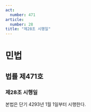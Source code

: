 ```yaml
---
act:
  number: 471
article:
  number: 28
title: "제28조 시행일"
---
```

# 민법

## 법률 제471호

### 제28조 시행일

본법은 단기 4293년 1월 1일부터 시행한다.
